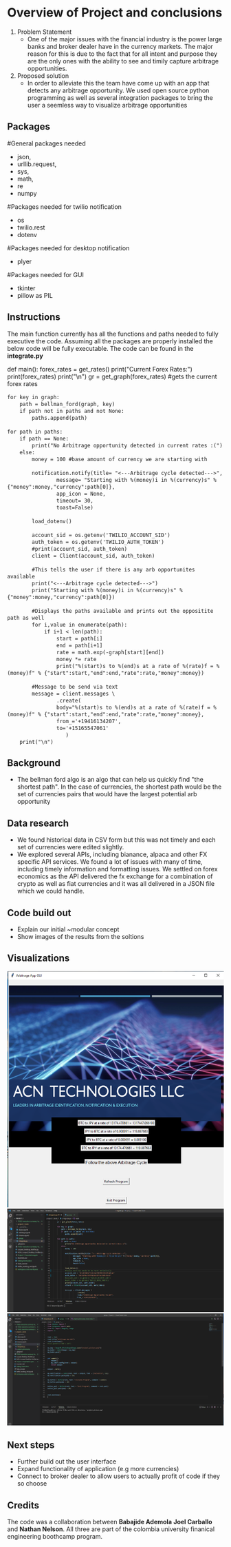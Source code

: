 # Overview of Project and conclusions
1. Problem Statement
    - One of the major issues with the financial industry is the power large banks and broker dealer have in the currency markets. The major reason for this is due to the fact that for all intent and purpose they are the only ones with the ability to see and timily capture arbitrage opportunities. 
2.  Proposed solution
    - In order to alleviate this the team have come up with an app that detects any arbitrage opportunity. We used open source python programming as well as several integration packages to bring the user a seemless way to visualize arbitrage opportunities

## Packages
#General packages needed
- json,
- urllib.request, 
- sys, 
- math, 
- re
- numpy 

#Packages needed for twilio notification
- os
- twilio.rest
- dotenv 

#Packages needed for desktop notification
- plyer
 
#Packages needed for GUI
- tkinter
- pillow as PIL

## Instructions

The main function currently has all the functions and paths needed to fully executive the code. Assuming all the packages are properly installed the below code will be fully executable. The code can be found in the **integrate.py**  

def main():
    forex_rates = get_rates()
    print("Current Forex Rates:")
    print(forex_rates)
    print("\n")
    gr = get_graph(forex_rates) #gets the current forex rates
    
    for key in graph: 
        path = bellman_ford(graph, key)
        if path not in paths and not None:
            paths.append(path)

    for path in paths:
        if path == None:
            print("No Arbitrage opportunity detected in current rates :(")
        else:
            money = 100 #base amount of currency we are starting with
            
            notification.notify(title= "<---Arbitrage cycle detected--->",
                    message= "Starting with %(money)i in %(currency)s" % {"money":money,"currency":path[0]},
                    app_icon = None,
                    timeout= 30,
                    toast=False)

            load_dotenv() 

            account_sid = os.getenv('TWILIO_ACCOUNT_SID')
            auth_token = os.getenv('TWILIO_AUTH_TOKEN')
            #print(account_sid, auth_token)
            client = Client(account_sid, auth_token)

            #This tells the user if there is any arb opportunites available
            print("<---Arbitrage cycle detected--->")
            print("Starting with %(money)i in %(currency)s" % {"money":money,"currency":path[0]})

            #Displays the paths available and prints out the oppositite path as well
            for i,value in enumerate(path):
                if i+1 < len(path):
                    start = path[i]
                    end = path[i+1]
                    rate = math.exp(-graph[start][end])
                    money *= rate
                    print("%(start)s to %(end)s at a rate of %(rate)f = %(money)f" % {"start":start,"end":end,"rate":rate,"money":money})

            #Message to be send via text
            message = client.messages \
                    .create(
                    body="%(start)s to %(end)s at a rate of %(rate)f = %(money)f" % {"start":start,"end":end,"rate":rate,"money":money},
                    from_='+19416134207',
                    to='+15165547061'
                       )    
        print("\n")

 

## Background

- The bellman ford algo is an algo that can help us quickly find "the shortest path". In the case of currencies, the shortest path would be the set of currencies pairs that would have the largest potential arb opportunity

## Data research 
- We found historical data in CSV form but this was not timely and each set of currencies were edited slightly.
- We explored several APIs, including bianance, alpaca and other FX specific API services. We found a lot of issues with many of time, including timely information and formatting issues. We settled on forex economics as the API delivered the fx exchange for a combination of crypto as well as fiat currencies and it was all delivered in a JSON file which we could handle.

## Code build out
- Explain our initial ~modular concept
- Show images of the results from the soltions

## Visualizations

![Application code Example 1](A.png)
![Application code Example 2](B.png)
![Application code Example 3](C.png)

## Next steps
- Further build out the user interface
- Expand functionality of application (e.g more currencies)
- Connect to broker dealer to allow users to actually profit of code if they so choose

## Credits

The code was a collaboration between **Babajide Ademola** **Joel Carballo** and **Nathan Nelson**. All three are part of the colombia university finanical engineering boothcamp program.

